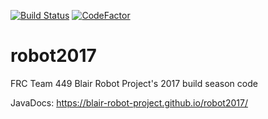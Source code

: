 [![Build Status](https://travis-ci.org/blair-robot-project/robot2017.svg?branch=master)](https://travis-ci.org/blair-robot-project/robot2017)
[![CodeFactor](https://www.codefactor.io/repository/github/blair-robot-project/robot2017/badge/master)](https://www.codefactor.io/repository/github/blair-robot-project/robot2017/overview/master)
# robot2017
FRC Team 449 Blair Robot Project's 2017 build season code

JavaDocs: https://blair-robot-project.github.io/robot2017/